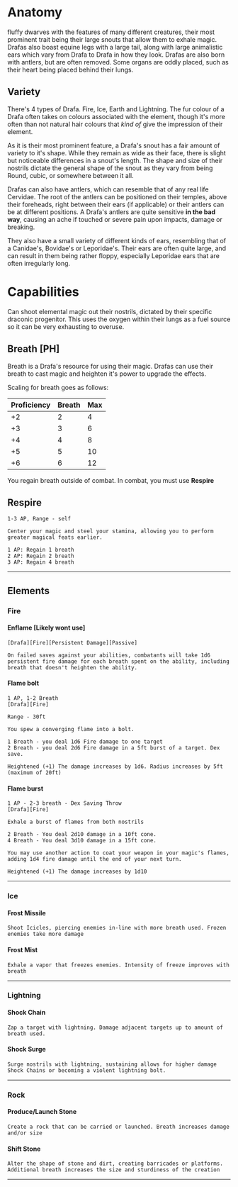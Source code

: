# Anatomy
fluffy dwarves with the features of many different creatures, their most prominent trait being their large snouts that allow them to exhale magic. Drafas also boast equine legs with a large tail, along with large animalistic ears which vary from Drafa to Drafa in how they look. Drafas are also born with antlers, but are often removed. Some organs are oddly placed, such as their heart being placed behind their lungs.
## Variety
There's 4 types of Drafa. Fire, Ice, Earth and Lightning. The fur colour of a Drafa often takes on colours associated with the element, though it's more often than not natural hair colours that *kind of* give the impression of their element.

As it is their most prominent feature, a Drafa's snout has a fair amount of variety to it's shape. While they remain as wide as their face, there is slight but noticeable differences in a snout's length. The shape and size of their nostrils dictate the general shape of the snout as they vary from being Round, cubic, or somewhere between it all.

Drafas can also have antlers, which can resemble that of any real life Cervidae. The root of the antlers can be positioned on their temples, above their foreheads, right between their ears (if applicable) or their antlers can be at different positions. A Drafa's antlers are quite sensitive **in the bad way**, causing an ache if touched or severe pain upon impacts, damage or breaking.

They also have a small variety of different kinds of ears, resembling that of a Canidae's, Bovidae's or Leporidae's. Their ears are often quite large, and can result in them being rather floppy, especially Leporidae ears that are often irregularly long.

# Capabilities
Can shoot elemental magic out their nostrils, dictated by their specific draconic progenitor. This uses the oxygen within their lungs as a fuel source so it can be very exhausting to overuse.
## Breath [PH]
Breath is a Drafa's resource for using their magic. Drafas can use their breath to cast magic and heighten it's power to upgrade the effects.

Scaling for breath goes as follows:

| Proficiency | Breath | Max |
| ----------- | ------ | --- |
| +2          | 2      | 4   |
| +3          | 3      | 6   |
| +4          | 4      | 8   |
| +5          | 5      | 10  |
| +6          | 6      | 12  |

You regain breath outside of combat. In combat, you must use **Respire**
## Respire
```
1-3 AP, Range - self

Center your magic and steel your stamina, allowing you to perform greater magical feats earlier.

1 AP: Regain 1 breath
2 AP: Regain 2 breath
3 AP: Regain 4 breath
```
---
## Elements
### Fire
#### Enflame [Likely wont use]
```
[Drafa][Fire][Persistent Damage][Passive]

On failed saves against your abilities, combatants will take 1d6 persistent fire damage for each breath spent on the ability, including breath that doesn't heighten the ability.
```
#### Flame bolt
```
1 AP, 1-2 Breath
[Drafa][Fire]

Range - 30ft

You spew a converging flame into a bolt. 

1 Breath - you deal 1d6 Fire damage to one target 
2 Breath - you deal 2d6 Fire damage in a 5ft burst of a target. Dex save.

Heightened (+1) The damage increases by 1d6. Radius increases by 5ft (maximum of 20ft)
```
#### Flame burst
```
1 AP - 2-3 breath - Dex Saving Throw
[Drafa][Fire]

Exhale a burst of flames from both nostrils

2 Breath - You deal 2d10 damage in a 10ft cone.
4 Breath - You deal 3d10 damage in a 15ft cone.

You may use another action to coat your weapon in your magic's flames, adding 1d4 fire damage until the end of your next turn.

Heightened (+1) The damage increases by 1d10
```
---
### Ice
#### Frost Missile
```
Shoot Icicles, piercing enemies in-line with more breath used. Frozen enemies take more damage
```
#### Frost Mist
```
Exhale a vapor that freezes enemies. Intensity of freeze improves with breath
```
---
### Lightning
#### Shock Chain
```
Zap a target with lightning. Damage adjacent targets up to amount of breath used.
```
#### Shock Surge
```
Surge nostrils with lightning, sustaining allows for higher damage Shock Chains or becoming a violent lightning bolt.
```
---
### Rock
#### Produce/Launch Stone
```
Create a rock that can be carried or launched. Breath increases damage and/or size
```
#### Shift Stone
```
Alter the shape of stone and dirt, creating barricades or platforms. Additional breath increases the size and sturdiness of the creation
```

---
